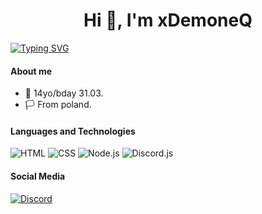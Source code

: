 <h1 align="center">Hi 👋, I'm xDemoneQ</h1>

<a href="https://git.io/typing-svg"><img src="https://readme-typing-svg.demolab.com?font=Fira+Code&size=22&pause=1000&color=F70000&repeat=false&random=false&width=500&lines=YOUNG+DEV+AND+VAL+PLAYER" alt="Typing SVG" /></a>

#### About me

- 🎂 14yo/bday 31.03.
- 🏳️ From poland.

#### Languages and Technologies

<p>
  <img alt="HTML" src="https://img.shields.io/badge/HTML-fc4a03?logo=html5&logoColor=white">
  <img alt="CSS" src="https://img.shields.io/badge/CSS-0398fc?logo=css3&logoColor=white">
  <img alt="Node.js" src="https://img.shields.io/badge/Node.js-5dbf47?logo=node.js&logoColor=white">
  <img alt="Discord.js" src="https://img.shields.io/badge/Discord.js-2fadcc?logo=discord&logoColor=white">
</p>

#### Social Media

<p>
<a href="https://discord.com/invite/VA37H8nxSg" target="blank"><img alt="Discord" src="https://img.shields.io/badge/Discord-5865f2?style=for-the-badge&logo=discord&logoColor=white"></a>
</p>
